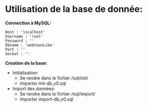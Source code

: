 # Utilisation de la base de donnée:
**Connection à MySQL:**
```
Host : 'localhost'
Username : 'root'
Password : ''
Dbname : 'webtoonLike'
Port : ''
Socket : ''
```
**Creation de la base:**
+ Initialisation: 
	+ Se rendre dans le fichier /sql/init/
	+ Importer init-db_v0.sql
+ Import des données:
	+ Se rendre dans le fichier /sql/import/
	+ Importer import-db_v0.sql
